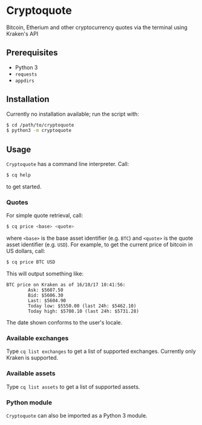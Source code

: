 # Cryptoquote
Bitcoin, Etherium and other cryptocurrency quotes via the terminal using Kraken's API

## Prerequisites
  - Python 3
  - `requests`
  - `appdirs`

## Installation
Currently no installation available; run the script with:
```bash
$ cd /path/to/cryptoquote
$ python3 -m cryptoquote
```

## Usage
`Cryptoquote` has a command line interpreter. Call:
```bash
$ cq help
```
to get started.

### Quotes
For simple quote retrieval, call:
```bash
$ cq price <base> <quote>
```
where `<base>` is the base asset identifier (e.g. `BTC`) and `<quote>` is the
quote asset identifier (e.g. `USD`). For example, to get the current price of
bitcoin in US dollars, call:
```bash
$ cq price BTC USD
```
This will output something like:
```
BTC price on Kraken as of 16/10/17 10:41:56:
        Ask: $5607.50
        Bid: $5606.30
        Last: $5604.90
        Today low: $5550.00 (last 24h: $5462.10)
        Today high: $5708.10 (last 24h: $5731.28)
```
The date shown conforms to the user's locale.

### Available exchanges
Type `cq list exchanges` to get a list of supported exchanges. Currently only
Kraken is supported.

### Available assets
Type `cq list assets` to get a list of supported assets.

### Python module
`Cryptoquote` can also be imported as a Python 3 module.

